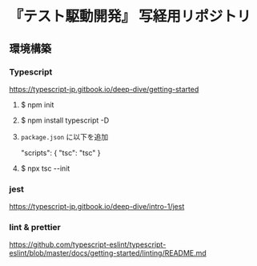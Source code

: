 # 『テスト駆動開発』 写経用リポジトリ

## 環境構築

### Typescript

https://typescript-jp.gitbook.io/deep-dive/getting-started

  1. $ npm init  
  1. $ npm install typescript -D
  1. `package.json` に以下を追加

      "scripts": {
        "tsc": "tsc"
      }

  1. $ npx tsc --init

### jest

https://typescript-jp.gitbook.io/deep-dive/intro-1/jest

### lint & prettier

https://github.com/typescript-eslint/typescript-eslint/blob/master/docs/getting-started/linting/README.md
